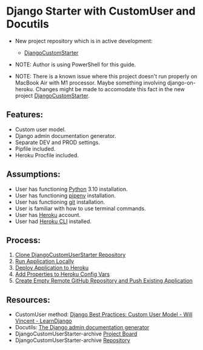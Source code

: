 # Django Starter with CustomUser and Docutils
* New project repository which is in active development:
    * [DjangoCustomStarter](https://github.com/brucestull/DjangoCustomStarter)

* NOTE: Author is using PowerShell for this guide.
* NOTE: There is a known issue where this project doesn't run properly on MacBook Air with M1 processor. Maybe something involving django-on-heroku. Changes might be made to accomodate this fact in the new project [DjangoCustomStarter](https://github.com/brucestull/DjangoCustomStarter). 


## Features:
* Custom user model.
* Django admin documentation generator.
* Separate DEV and PROD settings.
* Pipfile included.
* Heroku Procfile included.


## Assumptions:
* User has functioning [Python](https://www.python.org/downloads/) 3.10 installation.
* User has functioning [pipenv](https://pypi.org/project/pipenv/) installation.
* User has functioning [git](https://git-scm.com/downloads) installation.
* User is familiar with how to use terminal commands.
* User has [Heroku](https://www.heroku.com/) account.
* User had [Heroku CLI](https://devcenter.heroku.com/articles/heroku-cli#install-the-heroku-cli) installed.

## Process:
1. [Clone DjangoCustomUserStarter Repository](notes/clone_django_custom_user_starter_repo.md)
1. [Run Application Locally](notes/run_application_locally.md)
1. [Deploy Application to Heroku](notes/deploy_application_to_heroku.md)
1. [Add Properties to Heroku Config Vars](notes/add_properties_to_heroku_config_vars.md)
1. [Create Empty Remote GitHub Repository and Push Existing Application](notes/create_empty_remote_repo_push_existing_application.md)


## Resources:
* CustomUser method: [Django Best Practices: Custom User Model - Will Vincent - LearnDjango](https://learndjango.com/tutorials/django-custom-user-model)
* Docutils: [The Django admin documentation generator](https://docs.djangoproject.com/en/4.0/ref/contrib/admin/admindocs/)
* DjangoCustomUserStarter-archive [Project Board](https://github.com/brucestull/DjangoCustomUserStarter-archive/projects/1)
* DjangoCustomUserStarter-archive [Repository](https://github.com/brucestull/DjangoCustomUserStarter-archive)
